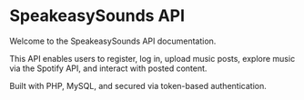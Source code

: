 # SpeakeasySounds API

Welcome to the SpeakeasySounds API documentation.

This API enables users to register, log in, upload music posts, explore music via the Spotify API, and interact with posted content.

Built with PHP, MySQL, and secured via token-based authentication.